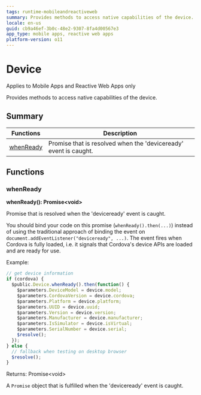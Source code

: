 ```yaml
---
tags: runtime-mobileandreactiveweb
summary: Provides methods to access native capabilities of the device.
locale: en-us
guid: cb9a46ef-3b0c-48e2-9307-8fa4d00567e3
app_type: mobile apps, reactive web apps
platform-version: o11
---
```


# Device

<div class="info" markdown="1">

Applies to Mobile Apps and Reactive Web Apps only

</div>

Provides methods to access native capabilities of the device.

## Summary

|Functions|Description|
|---|---|
|[whenReady](device.md#whenready)|Promise that is resolved when the 'deviceready' event is caught.|

## Functions

### whenReady

**whenReady(): Promise&lt;void&gt;**

Promise that is resolved when the 'deviceready' event is caught.

You should bind your code on this promise (`whenReady().then(...)`) instead of using the traditional approach of binding the event on `document.addEventListener("deviceready", ...)`. The event fires when Cordova is fully loaded, i.e. it signals that Cordova's device APIs are loaded and are ready for use.

Example:

```javascript
// get device information
if (cordova) {
  $public.Device.whenReady().then(function() {
    $parameters.DeviceModel = device.model;
    $parameters.CordovaVersion = device.cordova;
    $parameters.Platform = device.platform;
    $parameters.UUID = device.uuid;
    $parameters.Version = device.version;
    $parameters.Manufacturer = device.manufacturer;
    $parameters.IsSimulator = device.isVirtual;
    $parameters.SerialNumber = device.serial;
    $resolve();
  });
} else {
  // fallback when testing on desktop browser
  $resolve();
}
```

Returns: Promise&lt;void&gt;

A `Promise` object that is fulfilled when the 'deviceready' event is caught.

